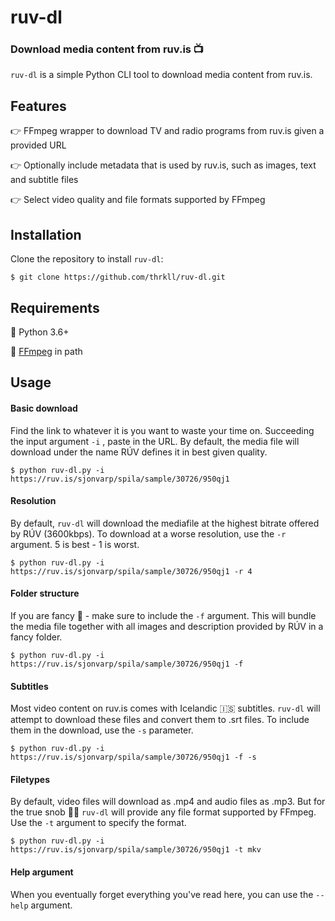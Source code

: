 # 	ruv-dl 

### Download media content from ruv.is 📺

`ruv-dl` is a simple Python CLI tool to download media content from ruv.is. 

## Features

👉 FFmpeg wrapper to download TV and radio programs from ruv.is given a provided URL

👉 Optionally include metadata that is used by ruv.is, such as images, text and subtitle files 

👉 Select video quality and file formats supported by FFmpeg


## Installation 

Clone the repository to install `ruv-dl`:

`$ git clone https://github.com/thrkll/ruv-dl.git`

## Requirements

🐍 Python 3.6+

💽 [FFmpeg](https://ffmpeg.org/download.html) in path




## Usage 

#### Basic download

Find the link to whatever it is you want to waste your time on. Succeeding the input argument `-i` , paste in the URL. By default, the media file will download under the name RÚV defines it in best given quality. 

`$ python ruv-dl.py -i https://ruv.is/sjonvarp/spila/sample/30726/950qj1`

#### Resolution 
By default, `ruv-dl` will download the mediafile at the highest bitrate offered by RÚV (3600kbps). To download at a worse resolution, use the `-r` argument. 5 is best - 1 is worst. 

`$ python ruv-dl.py -i https://ruv.is/sjonvarp/spila/sample/30726/950qj1 -r 4`

#### Folder structure
If you are fancy 🎩 - make sure to include the `-f` argument. This will bundle the media file together with all images and description provided by RÚV in a fancy folder. 

`$ python ruv-dl.py -i https://ruv.is/sjonvarp/spila/sample/30726/950qj1 -f`

#### Subtitles
Most video content on ruv.is comes with Icelandic :iceland: subtitles. `ruv-dl` will attempt to download these files and convert them to .srt files. To include them in the download, use the `-s` parameter.

`$ python ruv-dl.py -i https://ruv.is/sjonvarp/spila/sample/30726/950qj1 -f -s`

#### Filetypes
By default, video files will download as .mp4 and audio files as .mp3. But for the true snob 🧑‍🎨 `ruv-dl` will provide any file format supported by FFmpeg. Use the `-t` argument to specify the format.

`$ python ruv-dl.py -i https://ruv.is/sjonvarp/spila/sample/30726/950qj1 -t mkv`

#### Help argument

When you eventually forget everything you've read here, you can use the `--help` argument. 

